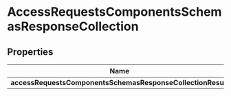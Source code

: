 # AccessRequestsComponentsSchemasResponseCollection

## Properties
Name | Type | Description | Notes
------------ | ------------- | ------------- | -------------
**accessRequestsComponentsSchemasResponseCollectionResult** | [**List&lt;CloudflareClientAPIAccessRequests&gt;**](CloudflareClientAPIAccessRequests.md) |  |  [optional]

